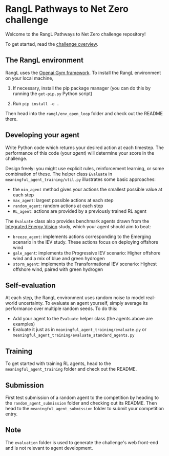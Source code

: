 # RangL Pathways to Net Zero challenge

Welcome to the RangL Pathways to Net Zero challenge repository! 

To get started, read the [challenge overview](http://challenges.rangl.org/web/challenges/challenge-page/4/overview).

## The RangL environment

RangL uses the [Openai Gym framework](https://gym.openai.com). To install the RangL environment on your local machine, 

1. If necessary, install the pip package manager (you can do this by running the `get-pip.py` Python script)

2. Run `pip install -e .`

Then head into the `rangl/env_open_loop` folder and check out the README there.

## Developing your agent

Write Python code which returns your desired action at each timestep. The performance of this code (your _agent_) will determine your score in the challenge. 

Design freely: you might use explicit rules, reinforcement learning, or some combination of these. The helper class `Evaluate` in `meaningful_agent_training/util.py` illustrates some basic approaches:

* the `min_agent` method gives your actions the smallest possible value at each step
* `max_agent`: largest possible actions at each step
* `random_agent`: random actions at each step
* `RL_agent`: actions are provided by a previously trained RL agent

The `Evaluate` class also provides benchmark agents drawn from the [Integrated Energy Vision](https://ore.catapult.org.uk/press-releases/reimagining-a-net-zero-north-sea-an-integrated-energy-vision-for-2050/) study, which your agent should aim to beat:

* `breeze_agent`: implements actions corresponding to the Emerging scenario in the IEV study. These actions focus on deploying offshore wind
* `gale_agent`: implements the Progressive IEV scenario: Higher offshore wind and a mix of blue and green hydrogen
* `storm_agent`: implements the Transformational IEV scenario: Highest offshore wind, paired with green hydrogen

## Self-evaluation

At each step, the RangL environment uses random noise to model real-world uncertainty. To evaluate an agent yourself, simply average its performance over multiple random seeds. To do this:

* Add your agent to the `Evaluate` helper class (the agents above are examples)
* Evaluate it just as in `meaningful_agent_training/evaluate.py` or `meaningful_agent_training/evaluate_standard_agents.py`

## Training 

To get started with training RL agents, head to the `meaningful_agent_training` folder and check out the README.

## Submission

First test submission of a random agent to the competition by heading to the `random_agent_submission` folder and checking out its README. Then head to the `meaningful_agent_submission` folder to submit your competition entry.

## Note

The `evaluation` folder is used to generate the challenge's web front-end and is not relevant to agent development.
